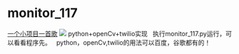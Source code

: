 # monitor_117
[一个小项目一首歌](http://music.163.com/#/song?id=26402069 "卖假货的学长推荐，点了不后悔，哈哈！")
![](http://i0.hdslb.com/bfs/archive/84d49fbb7fec2432f99ebef8bbaecc3a6381471d.jpg)
python+openCv+twilio实现  
执行monitor_117.py运行，可以看看程序先。  
python，openCv,twilio的用法可以百度，谷歌都有的！
